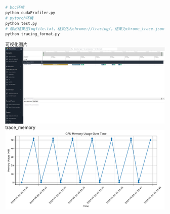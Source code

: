 ```bash
# bcc环境
python cudaProfiler.py
# pytorch环境
python test.py
# 输出结果在logfile.txt，格式化为chrome://tracing/。结果为chrome_trace.json
python tracing_format.py
```
可视化图片
![example](./chrome_trace.png)
trace_memory
![example](./trace_mem.png)